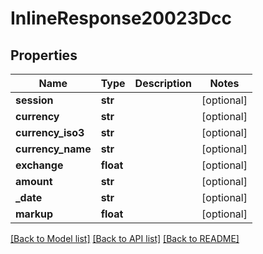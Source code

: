 # InlineResponse20023Dcc

## Properties
Name | Type | Description | Notes
------------ | ------------- | ------------- | -------------
**session** | **str** |  | [optional] 
**currency** | **str** |  | [optional] 
**currency_iso3** | **str** |  | [optional] 
**currency_name** | **str** |  | [optional] 
**exchange** | **float** |  | [optional] 
**amount** | **str** |  | [optional] 
**_date** | **str** |  | [optional] 
**markup** | **float** |  | [optional] 

[[Back to Model list]](../README.md#documentation-for-models) [[Back to API list]](../README.md#documentation-for-api-endpoints) [[Back to README]](../README.md)

